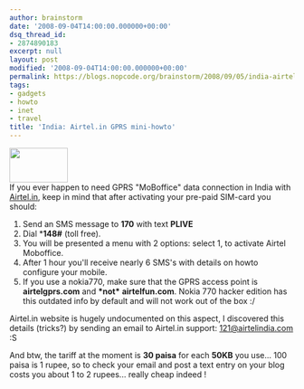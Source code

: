 ```yaml
---
author: brainstorm
date: '2008-09-04T14:00:00.000000+00:00'
dsq_thread_id:
- 2874890183
excerpt: null
layout: post
modified: '2008-09-04T14:00:00.000000+00:00'
permalink: https://blogs.nopcode.org/brainstorm/2008/09/05/india-airtelin-gprs-mini-howto/
tags:
- gadgets
- howto
- inet
- travel
title: 'India: Airtel.in GPRS mini-howto'
---
```


[<img src="https://blogs.nopcode.org/brainstorm/wp-content/uploads/2008/09/logo_airtel_in.jpg" alt="" title="logo_airtel_in" width="103" height="61" class="alignright size-medium wp-image-156" />][1]  
If you ever happen to need GPRS "MoBoffice" data connection in India with [Airtel.in][2], keep in mind that after activating your pre-paid SIM-card you should:

1.  Send an SMS message to **170** with text **PLIVE**
2.  Dial ***148#** (toll free).
3.  You will be presented a menu with 2 options: select 1, to activate Airtel Moboffice.
4.  After 1 hour you'll receive nearly 6 SMS's with details on howto configure your mobile.
5.  If you use a nokia770, make sure that the GPRS access point is **airtelgprs.com** and **\*not\*** **airtelfun.com**. Nokia 770 hacker edition has this outdated info by default and will not work out of the box :/

Airtel.in website is hugely undocumented on this aspect, I discovered this details (tricks?) by sending an email to Airtel.in support: 121@airtelindia.com :S

And btw, the tariff at the moment is **30 paisa** for each **50KB** you use... 100 paisa is 1 rupee, so to check your email and post a text entry on your blog costs you about 1 to 2 rupees... really cheap indeed !

 [1]: https://blogs.nopcode.org/brainstorm/wp-content/uploads/2008/09/logo_airtel_in.jpg
 [2]: https://www.airtel.in/